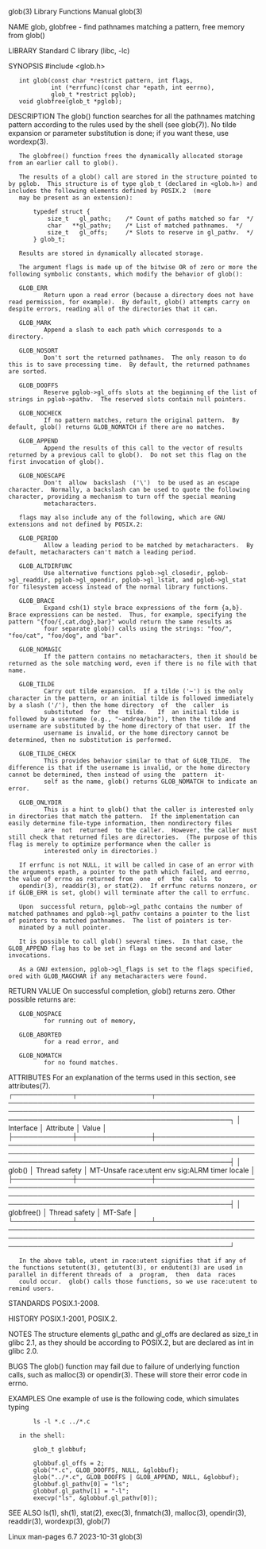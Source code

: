 glob(3)                                                                                   Library Functions Manual                                                                                  glob(3)

NAME
       glob, globfree - find pathnames matching a pattern, free memory from glob()

LIBRARY
       Standard C library (libc, -lc)

SYNOPSIS
       #include <glob.h>

       int glob(const char *restrict pattern, int flags,
                int (*errfunc)(const char *epath, int eerrno),
                glob_t *restrict pglob);
       void globfree(glob_t *pglob);

DESCRIPTION
       The  glob()  function  searches  for  all  the pathnames matching pattern according to the rules used by the shell (see glob(7)).  No tilde expansion or parameter substitution is done; if you want
       these, use wordexp(3).

       The globfree() function frees the dynamically allocated storage from an earlier call to glob().

       The results of a glob() call are stored in the structure pointed to by pglob.  This structure is of type glob_t (declared in <glob.h>) and includes the following elements defined by POSIX.2  (more
       may be present as an extension):

           typedef struct {
               size_t   gl_pathc;    /* Count of paths matched so far  */
               char   **gl_pathv;    /* List of matched pathnames.  */
               size_t   gl_offs;     /* Slots to reserve in gl_pathv.  */
           } glob_t;

       Results are stored in dynamically allocated storage.

       The argument flags is made up of the bitwise OR of zero or more the following symbolic constants, which modify the behavior of glob():

       GLOB_ERR
              Return upon a read error (because a directory does not have read permission, for example).  By default, glob() attempts carry on despite errors, reading all of the directories that it can.

       GLOB_MARK
              Append a slash to each path which corresponds to a directory.

       GLOB_NOSORT
              Don't sort the returned pathnames.  The only reason to do this is to save processing time.  By default, the returned pathnames are sorted.

       GLOB_DOOFFS
              Reserve pglob->gl_offs slots at the beginning of the list of strings in pglob->pathv.  The reserved slots contain null pointers.

       GLOB_NOCHECK
              If no pattern matches, return the original pattern.  By default, glob() returns GLOB_NOMATCH if there are no matches.

       GLOB_APPEND
              Append the results of this call to the vector of results returned by a previous call to glob().  Do not set this flag on the first invocation of glob().

       GLOB_NOESCAPE
              Don't  allow  backslash  ('\')  to be used as an escape character.  Normally, a backslash can be used to quote the following character, providing a mechanism to turn off the special meaning
              metacharacters.

       flags may also include any of the following, which are GNU extensions and not defined by POSIX.2:

       GLOB_PERIOD
              Allow a leading period to be matched by metacharacters.  By default, metacharacters can't match a leading period.

       GLOB_ALTDIRFUNC
              Use alternative functions pglob->gl_closedir, pglob->gl_readdir, pglob->gl_opendir, pglob->gl_lstat, and pglob->gl_stat for filesystem access instead of the normal library functions.

       GLOB_BRACE
              Expand csh(1) style brace expressions of the form {a,b}.  Brace expressions can be nested.  Thus, for example, specifying the pattern "{foo/{,cat,dog},bar}" would return the same results as
              four separate glob() calls using the strings: "foo/", "foo/cat", "foo/dog", and "bar".

       GLOB_NOMAGIC
              If the pattern contains no metacharacters, then it should be returned as the sole matching word, even if there is no file with that name.

       GLOB_TILDE
              Carry out tilde expansion.  If a tilde ('~') is the only character in the pattern, or an initial tilde is followed immediately by a slash ('/'), then the home directory  of  the  caller  is
              substituted  for  the  tilde.   If  an initial tilde is followed by a username (e.g., "~andrea/bin"), then the tilde and username are substituted by the home directory of that user.  If the
              username is invalid, or the home directory cannot be determined, then no substitution is performed.

       GLOB_TILDE_CHECK
              This provides behavior similar to that of GLOB_TILDE.  The difference is that if the username is invalid, or the home directory cannot be determined, then instead of using the  pattern  it‐
              self as the name, glob() returns GLOB_NOMATCH to indicate an error.

       GLOB_ONLYDIR
              This is a hint to glob() that the caller is interested only in directories that match the pattern.  If the implementation can easily determine file-type information, then nondirectory files
              are  not  returned  to the caller.  However, the caller must still check that returned files are directories.  (The purpose of this flag is merely to optimize performance when the caller is
              interested only in directories.)

       If errfunc is not NULL, it will be called in case of an error with the arguments epath, a pointer to the path which failed, and eerrno, the value of errno as returned from  one  of  the  calls  to
       opendir(3), readdir(3), or stat(2).  If errfunc returns nonzero, or if GLOB_ERR is set, glob() will terminate after the call to errfunc.

       Upon  successful return, pglob->gl_pathc contains the number of matched pathnames and pglob->gl_pathv contains a pointer to the list of pointers to matched pathnames.  The list of pointers is ter‐
       minated by a null pointer.

       It is possible to call glob() several times.  In that case, the GLOB_APPEND flag has to be set in flags on the second and later invocations.

       As a GNU extension, pglob->gl_flags is set to the flags specified, ored with GLOB_MAGCHAR if any metacharacters were found.

RETURN VALUE
       On successful completion, glob() returns zero.  Other possible returns are:

       GLOB_NOSPACE
              for running out of memory,

       GLOB_ABORTED
              for a read error, and

       GLOB_NOMATCH
              for no found matches.

ATTRIBUTES
       For an explanation of the terms used in this section, see attributes(7).
       ┌────────────┬───────────────┬─────────────────────────────────────────────────────────────────────────────────────────────────────────────────────────────────────────────────────────────────────┐
       │ Interface  │ Attribute     │ Value                                                                                                                                                               │
       ├────────────┼───────────────┼─────────────────────────────────────────────────────────────────────────────────────────────────────────────────────────────────────────────────────────────────────┤
       │ glob()     │ Thread safety │ MT-Unsafe race:utent env sig:ALRM timer locale                                                                                                                      │
       ├────────────┼───────────────┼─────────────────────────────────────────────────────────────────────────────────────────────────────────────────────────────────────────────────────────────────────┤
       │ globfree() │ Thread safety │ MT-Safe                                                                                                                                                             │
       └────────────┴───────────────┴─────────────────────────────────────────────────────────────────────────────────────────────────────────────────────────────────────────────────────────────────────┘

       In the above table, utent in race:utent signifies that if any of the functions setutent(3), getutent(3), or endutent(3) are used in parallel in different threads of  a  program,  then  data  races
       could occur.  glob() calls those functions, so we use race:utent to remind users.

STANDARDS
       POSIX.1-2008.

HISTORY
       POSIX.1-2001, POSIX.2.

NOTES
       The structure elements gl_pathc and gl_offs are declared as size_t in glibc 2.1, as they should be according to POSIX.2, but are declared as int in glibc 2.0.

BUGS
       The glob() function may fail due to failure of underlying function calls, such as malloc(3) or opendir(3).  These will store their error code in errno.

EXAMPLES
       One example of use is the following code, which simulates typing

           ls -l *.c ../*.c

       in the shell:

           glob_t globbuf;

           globbuf.gl_offs = 2;
           glob("*.c", GLOB_DOOFFS, NULL, &globbuf);
           glob("../*.c", GLOB_DOOFFS | GLOB_APPEND, NULL, &globbuf);
           globbuf.gl_pathv[0] = "ls";
           globbuf.gl_pathv[1] = "-l";
           execvp("ls", &globbuf.gl_pathv[0]);

SEE ALSO
       ls(1), sh(1), stat(2), exec(3), fnmatch(3), malloc(3), opendir(3), readdir(3), wordexp(3), glob(7)

Linux man-pages 6.7                                                                              2023-10-31                                                                                         glob(3)
